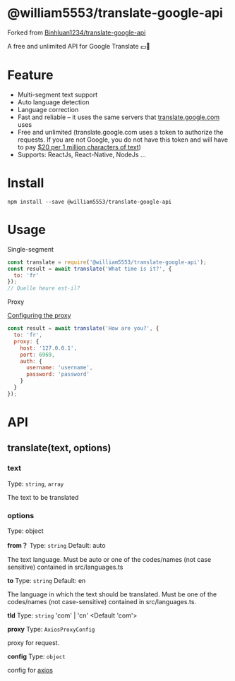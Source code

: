 # @william5553/translate-google-api

Forked from [Binhluan1234/translate-google-api](https://github.com/Binhluan1234/translate-google-api)

A free and unlimited API for Google Translate  💵🚫
# Feature

- Multi-segment text support
- Auto language detection
- Language correction
- Fast and reliable – it uses the same servers that [translate.google.com](https://translate.google.com/) uses
- Free and unlimited (translate.google.com uses a token to authorize the requests. If you are not Google, you do not have this token and will have to pay [$20 per 1 million characters of text](https://cloud.google.com/translate/v2/pricing))
- Supports: ReactJs, React-Native, NodeJs ...

# Install

```shell
npm install --save @william5553/translate-google-api
```

# Usage

Single-segment
```javascript
const translate = require('@william5553/translate-google-api');
const result = await translate('What time is it?', {
  to: 'fr'
});
// Quelle heure est-il?
```

Proxy

[Configuring the proxy](https://github.com/axios/axios#request-config)
```javascript
const result = await translate('How are you?', {
  to: 'fr',
  proxy: {
    host: '127.0.0.1',
    port: 6969,
    auth: {
      username: 'username',
      password: 'password'
    }
  }
});
```

# API

## translate(text, options)

### text

Type: `string`, `array`

The text to be translated

### options

Type: object

**from？**
Type: `string` Default: auto

The text language. Must be auto or one of the codes/names (not case sensitive) contained in src/languages.ts

**to**
Type: `string` Default: en

The language in which the text should be translated. Must be one of the codes/names (not case-sensitive) contained in src/languages.ts.

**tld**
Type: `string` 'com' | 'cn' <Default 'com'>

**proxy**
Type: `AxiosProxyConfig`

proxy for request.

**config**
Type: `object`

config for [axios](https://github.com/axios/axios)

